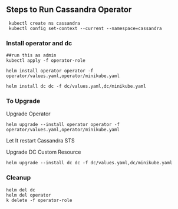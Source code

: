 ## Steps to Run Cassandra Operator

```
 kubectl create ns cassandra
 kubectl config set-context --current --namespace=cassandra

```

### Install operator and dc
```
##run this as admin
kubectl apply -f operator-role

helm install operator operator -f operator/values.yaml,operator/minikube.yaml

helm install dc dc -f dc/values.yaml,dc/minikube.yaml
```

### To Upgrade
Upgrade Operator
```
helm upgrade --install operator operator -f operator/values.yaml,operator/minikube.yaml

```
Let It restart Cassandra STS

Upgrade DC Custom Resource

```
helm upgrade --install dc dc -f dc/values.yaml,dc/minikube.yaml
```

### Cleanup
```
helm del dc
helm del operator
k delete -f operator-role
```